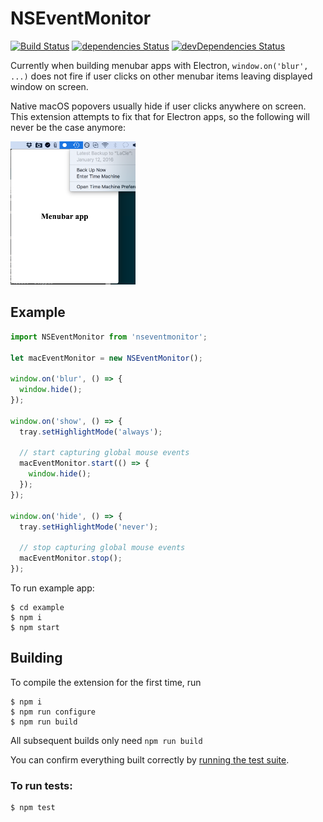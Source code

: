 # NSEventMonitor
[![Build Status](https://api.travis-ci.org/pronebird/NSEventMonitor.svg)](https://api.travis-ci.org/pronebird/NSEventMonitor)
[![dependencies Status](https://david-dm.org/pronebird/NSEventMonitor/status.svg)](https://david-dm.org/pronebird/NSEventMonitor)
[![devDependencies Status](https://david-dm.org/pronebird/NSEventMonitor/dev-status.svg)](https://david-dm.org/pronebird/NSEventMonitor?type=dev)

Currently when building menubar apps with Electron, `window.on('blur', ...)` does not fire if user clicks on other menubar items leaving displayed window on screen. 

Native macOS popovers usually hide if user clicks anywhere on screen. This extension attempts to fix that for Electron apps, so the following will never be the case anymore:

<img src="readme/screenshot.png" width="200" />

## Example

```js
import NSEventMonitor from 'nseventmonitor';

let macEventMonitor = new NSEventMonitor();

window.on('blur', () => {
  window.hide();
});

window.on('show', () => {
  tray.setHighlightMode('always');

  // start capturing global mouse events
  macEventMonitor.start(() => {
    window.hide();
  });
});

window.on('hide', () => {
  tray.setHighlightMode('never');

  // stop capturing global mouse events
  macEventMonitor.stop();
});
```

To run example app:

```
$ cd example
$ npm i
$ npm start
```

## Building

To compile the extension for the first time, run 

```
$ npm i
$ npm run configure
$ npm run build
```

All subsequent builds only need `npm run build`

You can confirm everything built correctly by [running the test suite](#to-run-tests).

### To run tests:

```
$ npm test
```
